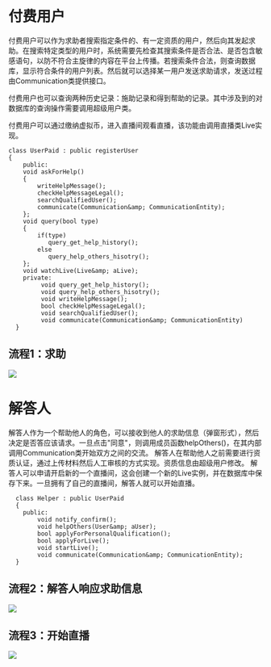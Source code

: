 # 付费用户

   付费用户可以作为求助者搜索指定条件的、有一定资质的用户，然后向其发起求助。在搜索特定类型的用户时，系统需要先检查其搜索条件是否合法、是否包含敏感语句，以防不符合主旋律的内容在平台上传播。若搜索条件合法，则查询数据库，显示符合条件的用户列表。然后就可以选择某一用户发送求助请求，发送过程由Communication类提供接口。

   付费用户也可以查询两种历史记录：施助记录和得到帮助的记录。其中涉及到的对数据库的查询操作需要调用超级用户类。

   付费用户可以通过缴纳虚拟币，进入直播间观看直播，该功能由调用直播类Live实现。

    class UserPaid : public registerUser
    {
        public:
        void askForHelp()
        {
            writeHelpMessage();
            checkHelpMessageLegal();
            searchQualifiedUser();
            communicate(Communication&amp; CommunicationEntity);
        };
        void query(bool type)
        {
            if(type)
               query_get_help_history();
            else
               query_help_others_hisotry();
        };
        void watchLive(Live&amp; aLive);
        private:
             void query_get_help_history();
             void query_help_others_hisotry();
             void writeHelpMessage();
             bool checkHelpMessageLegal();
             void searchQualifiedUser();
             void communicate(Communication&amp; CommunicationEntity)
      }

## 流程1：求助
![](https://raw.githubusercontent.com/YuBoyang0321151606/chuochuoyouyu/master/image/11.png)

# 解答人
   解答人作为一个帮助他人的角色，可以接收到他人的求助信息（弹窗形式），然后决定是否答应该请求。一旦点击&quot;同意&quot;，则调用成员函数helpOthers()，在其内部调用Communication类开始双方之间的交流。
   解答人在帮助他人之前需要进行资质认证，通过上传材料然后人工审核的方式实现。资质信息由超级用户修改。
   解答人可以申请开启新的一个直播间，这会创建一个新的Live实例，并在数据库中保存下来。一旦拥有了自己的直播间，解答人就可以开始直播。

      class Helper : public UserPaid
      {
        public:
            void notify_confirm();
            void helpOthers(User&amp; aUser);
            bool applyForPersonalQualification();
            bool applyForLive();
            void startLive();
            void communicate(Communication&amp; CommunicationEntity);
      }

## 流程2：解答人响应求助信息
![](https://raw.githubusercontent.com/YuBoyang0321151606/chuochuoyouyu/master/image/12.png)
## 流程3：开始直播
![](https://raw.githubusercontent.com/YuBoyang0321151606/chuochuoyouyu/master/image/13.png)
